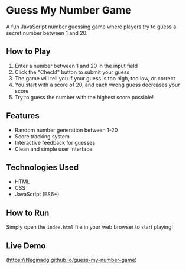 # Guess My Number Game

A fun JavaScript number guessing game where players try to guess a secret number between 1 and 20.

## How to Play

1. Enter a number between 1 and 20 in the input field
2. Click the "Check!" button to submit your guess
3. The game will tell you if your guess is too high, too low, or correct
4. You start with a score of 20, and each wrong guess decreases your score
5. Try to guess the number with the highest score possible!

## Features

- Random number generation between 1-20
- Score tracking system
- Interactive feedback for guesses
- Clean and simple user interface

## Technologies Used

- HTML
- CSS
- JavaScript (ES6+)

## How to Run

Simply open the `index.html` file in your web browser to start playing!

## Live Demo

(https://Neginadg.github.io/guess-my-number-game)
